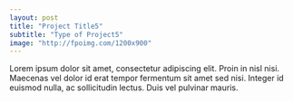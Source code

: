 ```yaml
---
layout: post
title: "Project Title5"
subtitle: "Type of Project5"
image: "http://fpoimg.com/1200x900"
---
```


Lorem ipsum dolor sit amet, consectetur adipiscing elit. Proin in nisl nisi. Maecenas vel dolor id erat tempor fermentum sit amet sed nisi. Integer id euismod nulla, ac sollicitudin lectus. Duis vel pulvinar mauris.
